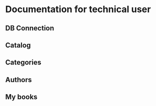# Documentation for technical user

## DB Connection

## Catalog

## Categories

## Authors

## My books
